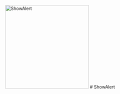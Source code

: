 <img width="267" alt="ShowAlert" src="https://user-images.githubusercontent.com/3993516/118804347-c999b680-b8ce-11eb-8110-9aa01a8ad9f6.png">
# ShowAlert
